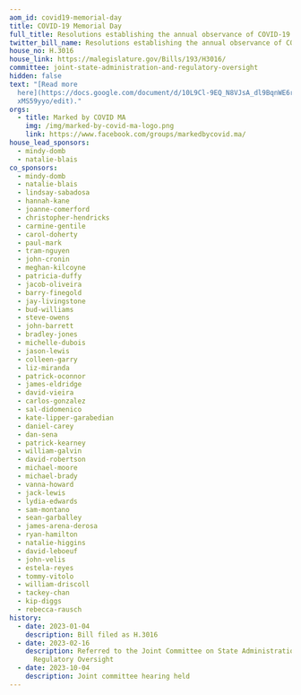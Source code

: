 ```yaml
---
aom_id: covid19-memorial-day
title: COVID-19 Memorial Day
full_title: Resolutions establishing the annual observance of COVID-19 Remembrance Day
twitter_bill_name: Resolutions establishing the annual observance of COVID-19 Remembrance Day
house_no: H.3016
house_link: https://malegislature.gov/Bills/193/H3016/
committee: joint-state-administration-and-regulatory-oversight
hidden: false
text: "[Read more
  here](https://docs.google.com/document/d/10L9Cl-9EQ_N8VJsA_dl9BqnWE6rs0Apn8a4\
  xMS59yyo/edit)."
orgs:
  - title: Marked by COVID MA
    img: /img/marked-by-covid-ma-logo.png
    link: https://www.facebook.com/groups/markedbycovid.ma/
house_lead_sponsors:
  - mindy-domb
  - natalie-blais
co_sponsors:
  - mindy-domb
  - natalie-blais
  - lindsay-sabadosa
  - hannah-kane
  - joanne-comerford
  - christopher-hendricks
  - carmine-gentile
  - carol-doherty
  - paul-mark
  - tram-nguyen
  - john-cronin
  - meghan-kilcoyne
  - patricia-duffy
  - jacob-oliveira
  - barry-finegold
  - jay-livingstone
  - bud-williams
  - steve-owens
  - john-barrett
  - bradley-jones
  - michelle-dubois
  - jason-lewis
  - colleen-garry
  - liz-miranda
  - patrick-oconnor
  - james-eldridge
  - david-vieira
  - carlos-gonzalez
  - sal-didomenico
  - kate-lipper-garabedian
  - daniel-carey
  - dan-sena
  - patrick-kearney
  - william-galvin
  - david-robertson
  - michael-moore
  - michael-brady
  - vanna-howard
  - jack-lewis
  - lydia-edwards
  - sam-montano
  - sean-garballey
  - james-arena-derosa
  - ryan-hamilton
  - natalie-higgins
  - david-leboeuf
  - john-velis
  - estela-reyes
  - tommy-vitolo
  - william-driscoll
  - tackey-chan
  - kip-diggs
  - rebecca-rausch
history:
  - date: 2023-01-04
    description: Bill filed as H.3016
  - date: 2023-02-16
    description: Referred to the Joint Committee on State Administration and
      Regulatory Oversight
  - date: 2023-10-04
    description: Joint committee hearing held
---
```

